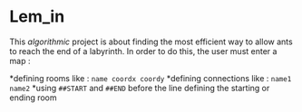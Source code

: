 # Lem_in
This *algorithmic* project is about finding the most efficient way to allow ants to reach the end of a labyrinth.
In order to do this, the user must enter a map :

*defining rooms like : `name coordx coordy`
*defining connections like : `name1 name2`
*using `##START` and `##END` before the line defining the starting or ending room
